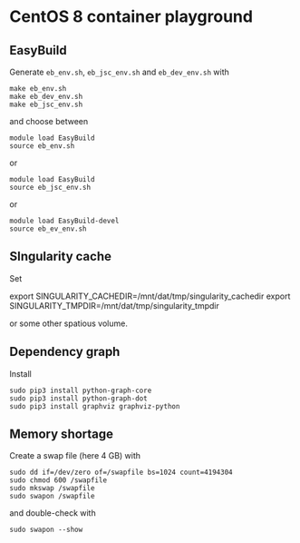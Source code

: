 # CentOS 8 container playground

## EasyBuild

Generate `eb_env.sh`, `eb_jsc_env.sh` and `eb_dev_env.sh` with

    make eb_env.sh
    make eb_dev_env.sh
    make eb_jsc_env.sh

and choose between

    module load EasyBuild
    source eb_env.sh

or

    module load EasyBuild
    source eb_jsc_env.sh

or

    module load EasyBuild-devel
    source eb_ev_env.sh

## SIngularity cache

Set 

   export SINGULARITY_CACHEDIR=/mnt/dat/tmp/singularity_cachedir
   export SINGULARITY_TMPDIR=/mnt/dat/tmp/singularity_tmpdir

or some other spatious volume.

## Dependency graph

Install

    sudo pip3 install python-graph-core
    sudo pip3 install python-graph-dot
    sudo pip3 install graphviz graphviz-python

## Memory shortage

Create a swap file (here 4 GB) with

    sudo dd if=/dev/zero of=/swapfile bs=1024 count=4194304
    sudo chmod 600 /swapfile
    sudo mkswap /swapfile   
    sudo swapon /swapfile 

and double-check with

    sudo swapon --show

